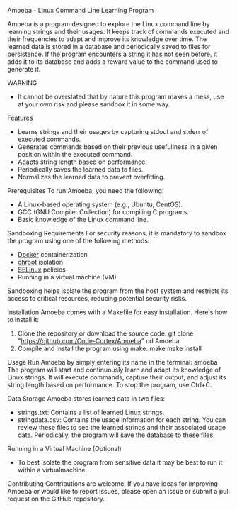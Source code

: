 Amoeba - Linux Command Line Learning Program

Amoeba is a program designed to explore the Linux command line by learning strings and their usages. It keeps track of commands executed and their frequencies to adapt and improve its knowledge over time. The learned data is stored in a database and periodically saved to files for persistence. If the program encounters a string it has not seen before, it adds it to its database and adds a reward value to the command used to generate it.

WARNING
- It cannot be overstated that by nature this program makes a mess, use at your own risk and please sandbox it in some way.

Features
- Learns strings and their usages by capturing stdout and stderr of executed commands.
- Generates commands based on their previous usefullness in a given position within the executed command.
- Adapts string length based on performance.
- Periodically saves the learned data to files.
- Normalizes the learned data to prevent overfitting.

Prerequisites
To run Amoeba, you need the following:
- A Linux-based operating system (e.g., Ubuntu, CentOS).
- GCC (GNU Compiler Collection) for compiling C programs.
- Basic knowledge of the Linux command line.

Sandboxing Requirements
For security reasons, it is mandatory to sandbox the program using one of the following methods:
- [Docker](https://www.docker.com/) containerization
- [chroot](https://man7.org/linux/man-pages/man2/chroot.2.html) isolation
- [SELinux](https://selinuxproject.org/) policies
- Running in a virtual machine (VM)

Sandboxing helps isolate the program from the host system and restricts its access to critical resources, reducing potential security risks.

Installation
Amoeba comes with a Makefile for easy installation. Here's how to install it:
1. Clone the repository or download the source code.
   git clone "https://github.com/Code-Cortex/Amoeba"
   cd Amoeba
2. Compile and install the program using make.
   make
   make install

Usage
Run Amoeba by simply entering its name in the terminal:
amoeba
The program will start and continuously learn and adapt its knowledge of Linux strings. It will execute commands, capture their output, and adjust its string length based on performance. To stop the program, use Ctrl+C.

Data Storage
Amoeba stores learned data in two files:
- strings.txt: Contains a list of learned Linux strings.
- stringdata.csv: Contains the usage information for each string.
You can review these files to see the learned strings and their associated usage data. Periodically, the program will save the database to these files.

Running in a Virtual Machine (Optional)
- To best isolate the program from sensitive data it may be best to run it within a virtualmachine.

Contributing
Contributions are welcome! If you have ideas for improving Amoeba or would like to report issues, please open an issue or submit a pull request on the GitHub repository.

